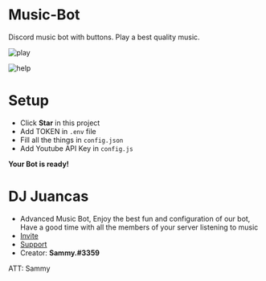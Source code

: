 # Music-Bot
Discord music bot with buttons. Play a best quality music.


![play](https://media.discordapp.net/attachments/953424003542962176/1001320997900779551/unknown.png)


![help](https://media.discordapp.net/attachments/953424003542962176/1001321474205958216/unknown.png)


# Setup
- Click **Star** in this project
- Add TOKEN in `.env` file
- Fill all the things in `config.json`
- Add Youtube API Key in `config.js`

**Your Bot is ready!** 

# DJ Juancas
- Advanced Music Bot, Enjoy the best fun and configuration of our bot, Have a good time with all the members of your server listening to music
- [Invite](https://discord.com/api/oauth2/authorize?client_id=927932308588224522&permissions=8&scope=bot%20applications.commands)
- [Support](https://discord.com/invite/krSwpbjfbw)
- Creator: **Sammy.#3359**

ATT: Sammy
